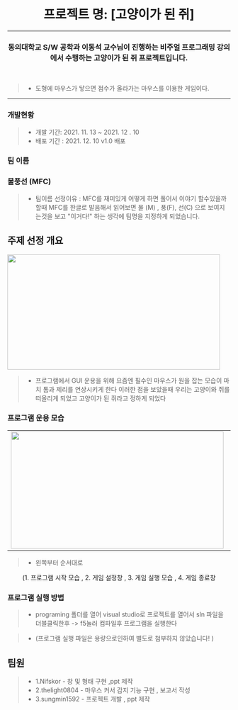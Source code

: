 # <div align =" center" > <b>프로젝트 명: [고양이가 된 쥐]</b> </div>
***
### <div align =" center" > 동의대학교 S/W 공학과 이동석 교수님이 진행하는 비주얼 프로그래밍 강의에서 수행하는 고양이가 된 쥐 프로젝트입니다.</div>
<br>

>* 도형에 마우스가 닿으면 점수가 올라가는 마우스를 이용한 게임이다.    

***

### 개발현황 
>* 개발 기간: 2021. 11. 13 ~ 2021. 12 . 10 
>* 배포 기간 : 2021. 12. 10 v1.0 배포 
### 팀 이름
### 물풍선 (MFC)
>* 팀이름 선정이유 : MFC를 재미있게 어떻게 하면 풀어서 이야기 할수있을까 할때 MFC를 한글로 발음해서 읽어보면 물 (M) , 풍(F), 선(C) 으로 보여지는것을 보고 "이거다!" 하는 생각에 팀명을 지정하게 되었습니다. 


## 주제 선정 개요 

<img alt="" src="https://user-images.githubusercontent.com/92977647/155996076-9aa4570b-5198-4b96-9139-3df93ed6274a.gif" width="480" height="260">

>* 프로그램에서 GUI 운용을 위해 요즘엔 필수인 마우스가 원을 잡는 모습이 마치 톰과 제리를 연상시키게 한다 이러한 점을 보았을때 우리는 고양이와 쥐를 떠올리게 되었고 고양이가 된 쥐라고 정하게 되었다 

### 프로그램 운용 모습 
<table>
  <tr>
<td> <img alt="" src = "https://user-images.githubusercontent.com/92977647/155996546-d7cc6ebf-e177-4b09-9c4e-c4a3d7d84d9b.png" width="480" height="264/"/></td>

<td> <img alt="" src="https://user-images.githubusercontent.com/92977647/155996707-0d717508-c0a5-440a-97fd-c9145930e2d3.png" width="480"height="260/"></td>
    <td> <img alt="" src="https://user-images.githubusercontent.com/92977647/155996870-b1eb033f-2d04-4f9d-8d7e-8b1fb546c379.gif" width="480"height="260/"></td>
    <td> <img alt="" src="https://user-images.githubusercontent.com/92977647/155996986-b0eb8af8-a51d-45c1-9efc-ec824b1b8562.png" width="480"height="260/"></td>
   </table>
   
>* 왼쪽부터 순서대로
<div align="center"> (1. 프로그램 시작 모습 , 2. 게임 설정창 , 3. 게임 실행 모습 , 4. 게임 종료창 </div>

###  프로그램 실행 방법 

>* programing 폴더를 열어 visual studio로 프로젝트를 열어서 sln 파일을 더블클릭한후 -> f5눌러 컴파일후 프로그램을 실행한다 

>* (프로그램 실행 파일은 용량으로인하여 별도로 첨부하지 않았습니다! )

## 팀원 
>* 1.Nifskor  -   창 및 형태 구현 ,ppt 제작 
>* 2.thelight0804 - 마우스 커서 감지 기능 구현 , 보고서 작성
>* 3.sungmin1592 - 프로젝트 개발 , ppt 제작 

